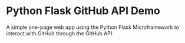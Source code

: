 # Python Flask GitHub API Demo

A simple one-page web app using the Python Flask Microframework to interact with GitHub through the GitHub API.
